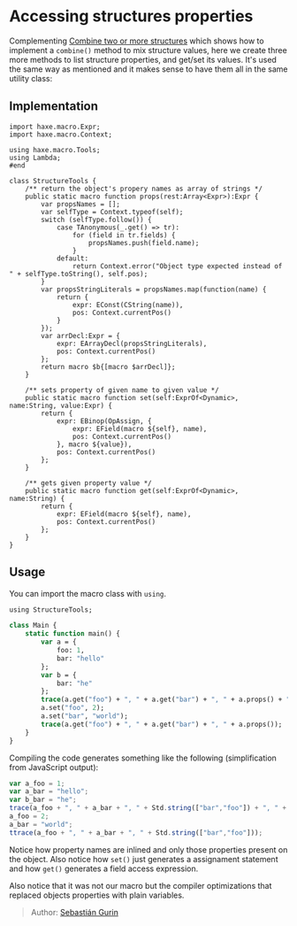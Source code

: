 [tags]: / "expression-macro"

# Accessing structures properties

Complementing [Combine two or more structures](combine-objects.html) which shows how to implement a `combine()` method to mix structure values, here we create three more methods to list structure properties, and get/set its values. It's used the same way as mentioned and it makes sense to have them all in the same utility class:

## Implementation

```haxe#if macro
import haxe.macro.Expr;
import haxe.macro.Context;

using haxe.macro.Tools;
using Lambda;
#end

class StructureTools {
	/** return the object's propery names as array of strings */
	public static macro function props(rest:Array<Expr>):Expr {
		var propsNames = [];
		var selfType = Context.typeof(self);
		switch (selfType.follow()) {
			case TAnonymous(_.get() => tr):
				for (field in tr.fields) {
					propsNames.push(field.name);
				}
			default:
				return Context.error("Object type expected instead of " + selfType.toString(), self.pos);
		}
		var propsStringLiterals = propsNames.map(function(name) {
			return {
				expr: EConst(CString(name)),
				pos: Context.currentPos()
			}
		});
		var arrDecl:Expr = {
			expr: EArrayDecl(propsStringLiterals),
			pos: Context.currentPos()
		};
		return macro $b{[macro $arrDecl]};
	}

	/** sets property of given name to given value */
	public static macro function set(self:ExprOf<Dynamic>, name:String, value:Expr) {
		return {
			expr: EBinop(OpAssign, {
				expr: EField(macro ${self}, name),
				pos: Context.currentPos()
			}, macro ${value}),
			pos: Context.currentPos()
		};
	}

	/** gets given property value */
	public static macro function get(self:ExprOf<Dynamic>, name:String) {
		return {
			expr: EField(macro ${self}, name),
			pos: Context.currentPos()
		};
	}
}

```

## Usage

You can import the macro class with `using`.

```haxe
using StructureTools;

class Main {
	static function main() {
		var a = {
			foo: 1,
			bar: "hello"
		};
		var b = {
			bar: "he"
		};
		trace(a.get("foo") + ", " + a.get("bar") + ", " + a.props() + ", " + b.props());
		a.set("foo", 2);
		a.set("bar", "world");
		trace(a.get("foo") + ", " + a.get("bar") + ", " + a.props());
	}
}
```

Compiling the code generates something like the following (simplification from JavaScript output):

```javascript
var a_foo = 1;
var a_bar = "hello";
var b_bar = "he";
trace(a_foo + ", " + a_bar + ", " + Std.string(["bar","foo"]) + ", " + Std.string(["bar"]));
a_foo = 2;
a_bar = "world";
ttrace(a_foo + ", " + a_bar + ", " + Std.string(["bar","foo"]));  
```

Notice how property names are inlined and only those properties present on the object. Also notice how `set()` just generates a assignament statement and how `get()` generates a field access expression. 

Also notice that it was not our macro but the compiler optimizations that replaced objects properties with plain variables. 

> Author: [Sebastián Gurin](https://github.com/cancerberosgx)
